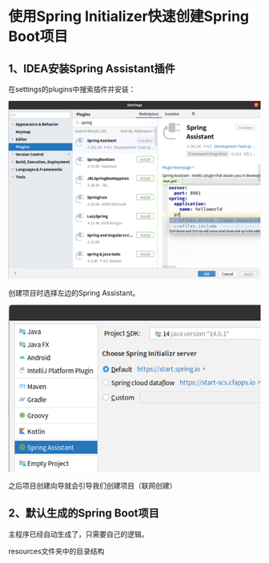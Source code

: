 # 使用Spring Initializer快速创建Spring Boot项目

## 1、IDEA安装Spring Assistant插件

在settings的plugins中搜索插件并安装：

![image-20200705162544872](.img/image-20200705162544872.png)

创建项目时选择左边的Spring Assistant。

![image-20200705162708401](.img/image-20200705162708401.png)

之后项目创建向导就会引导我们创建项目（联网创建）



## 2、默认生成的Spring Boot项目

主程序已经自动生成了，只需要自己的逻辑。

resources文件夹中的目录结构

